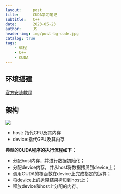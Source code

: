 ```yaml
---
layout:     post
title:      CUDA学习笔记
subtitle:   C++
date:       2023-05-23
author:     JS
header-img: img/post-bg-code.jpg
catalog: true
tags:
    - 编程
    - C++
    - CUDA
---
```


## 环境搭建

[官方安装教程](https://docs.nvidia.com/cuda/cuda-installation-guide-microsoft-windows/index.html)

## 架构

![](https://pic2.zhimg.com/v2-2959e07a36a8dc8f59280f53b43eb9d1_r.jpg)

* host: 指代CPU及其内存
* device:指代GPU及其内存

**典型的CUDA程序的执行流程如下：**

* 分配host内存，并进行数据初始化；
* 分配device内存，并从host将数据拷贝到device上；
* 调用CUDA的核函数在device上完成指定的运算；
* 将device上的运算结果拷贝到host上；
* 释放device和host上分配的内存。


